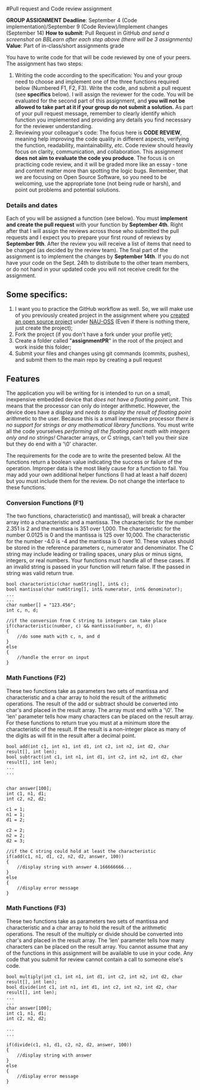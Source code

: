 #Pull request and Code review assignment

**GROUP ASSIGNMENT**
**Deadline**: September 4 (Code implementation)/September 9 (Code Review)/Implement changes (September 14)
**How to submit**: Pull Request in GitHub *and send a screenshot on BBLearn after each step above (there will be 3 assignments)*
**Value**: Part of in-class/short assignments grade

You have to write code for that will be code reviewed by one of your peers. The assignment has two steps:

1. Writing the code according to the specification: You and your group need to choose and implement one of the three functions required below (Numbered F1, F2, F3). Write the code, and submit a pull request (see **specifics** below). I will assign the reviewer for the code. You will be evaluated for the second part of this assignment, and **you will not be allowed to take part at it if your group do not submit a solution.** As part of your pull request message, remember to clearly identify which function you implemented and providing any details you find necessary for the reviewer understanding.
2. Reviewing your colleague's code: The focus here is **CODE REVIEW**, meaning help improving the code quality in different aspects, verifying the function, readability, maintainability, *etc*. Code review should heavily focus on clarity, communication, and collaboration. This assignment **does not aim to evaluate the code you produce**. The focus is on practicing code review, and it will be graded more like an essay - tone and content matter more than spotting the logic bugs. Remember, that we are focusing on Open Source Software, so you need to be welcoming, use the appropriate tone (not being rude or harsh), and point out problems and potential solutions.

### Details and dates
Each of you will be assigned a function (see below). You must **implement and create the pull request** with your function by **September 4th**. Right after that I will assign the reviews across those who submitted the pull requests and I expect you to prepare your first round of reviews by **September 9th**. After the review you will receive a list of items that need to be changed (as decided by the review team). The final part of the assignment is to implement the changes by **September 14th**. If you do not have your code on the Sept. 24th to distribute to the other team members, or do not hand in your updated code you will not receive credit for the assignment.

## Some specifics:
1. I want you to practice the GitHub workflow as well. So, we will make use of you previously created project in the assignment where you [created an open source project](openYourProject.md) under [NAU-OSS](www.github.com/NAU-OSS) (Even if there is nothing there, just create the project);
2. Fork the project (if you don't have a fork under your profile yet);
3. Create a folder called "**assignmentPR**" in the root of the project and work inside this folder;
4. Submit your files and changes using git commands (commits, pushes), and submit them to the main repo by creating a pull request


## Features

The application you will be writing for is intended to run on a small, inexpensive embedded device that *does not have a floating point unit*. This means that the processor can only do integer arithmetic. However, the device does have a display and *needs to display the result of floating point* arithmetic to the user. Because this is a small inexpensive processor *there is no support for strings or any mathematical library functions*. You must write all the code yourselves *performing all the floating point math with integers only and no strings!* Character arrays, or C strings, can't tell you their size but  they do end with a '\0' character.

The requirements for the code are to write the presented below. All the functions return a boolean value indicating the success or failure of the operation. Improper data is the most likely cause for a function to fail. You may add your own additional helper functions (I had at least a half dozen) but you must include them for the review. Do not change the interface to these functions.

### Conversion Functions (F1)

The two functions, characteristic() and mantissa(), will break a character array into a characteristic and a mantissa. The characteristic for the number 2.351 is 2 and the mantissa is 351 over 1,000. The characteristic for the number 0.0125 is 0 and the mantissa is 125 over 10,000. The characteristic for the number -4.0 is -4 and the mantissa is 0 over 10. These values should be stored in the reference parameters c, numerator and denominator. The C string may include leading or trailing spaces, unary plus or minus signs, integers, or real numbers. Your functions must handle all of these cases. If an invalid string is passed in your function will return false. If the passed in string was valid return true.

```
bool characteristic(char numString[], int& c);
bool mantissa(char numString[], int& numerator, int& denominator);
...
...
char number[] = "123.456";
int c, n, d;
 
//if the conversion from C string to integers can take place
if(characteristic(number, c) && mantissa(number, n, d))
{
    //do some math with c, n, and d
}
else
{
    //handle the error on input
}
```

### Math Functions (F2)

These two functions take as parameters two sets of mantissa and characteristic and a char array to hold the result of the arithmetic operations. The result of the add or subtract should be converted into char's and placed in the result array. The array must end with a '\0'. The 'len' parameter tells how many characters can be placed on the result array. For these functions to return true you must at a minimum store the characteristic of the result. If the result is a non-integer place as many of the digits as will fit in the result after a decimal point. 

```
bool add(int c1, int n1, int d1, int c2, int n2, int d2, char result[], int len);
bool subtract(int c1, int n1, int d1, int c2, int n2, int d2, char result[], int len); 
...
...
 
 
char answer[100];
int c1, n1, d1;
int c2, n2, d2;
 
c1 = 1;
n1 = 1;
d1 = 2;
 
c2 = 2;
n2 = 2;
d2 = 3; 
 
//if the C string could hold at least the characteristic
if(add(c1, n1, d1, c2, n2, d2, answer, 100))
{
    //display string with answer 4.166666666...
}
else
{
    //display error message
}
```

### Math Functions (F3)

These two functions take as parameters two sets of mantissa and characteristic and a char array to hold the result of the arithmetic operations. The result of the multiply or divide should be converted into char's and placed in the result array. The 'len' parameter tells how many characters can be placed on the result array. You cannot assume that any of the functions in this assignment will be available to use in your code. Any code that you submit for review cannot contain a call to someone else's code.

```
bool multiply(int c1, int n1, int d1, int c2, int n2, int d2, char result[], int len);
bool divide(int c1, int n1, int d1, int c2, int n2, int d2, char result[], int len);
...
...
char answer[100];
int c1, n1, d1;
int c2, n2, d2;
 
...
...
 
if(divide(c1, n1, d1, c2, n2, d2, answer, 100))
{
    //display string with answer
}
else
{
    //display error message
}
```
